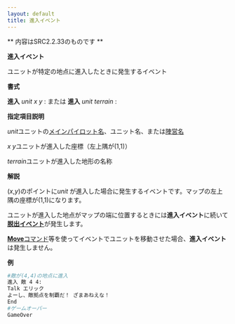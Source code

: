 ```yaml
---
layout: default
title: 進入イベント
---
```

** 内容はSRC2.2.33のものです **

**進入イベント**

ユニットが特定の地点に進入したときに発生するイベント

**書式**

**進入** *unit x y* : または  **進入** *unit terrain* :

**指定項目説明**

*unit*ユニットの[メインパイロット名](メインパイロット名.md)、ユニット名、または[陣営名](陣営名.md)

*x y*ユニットが進入した座標（左上隅が(1,1)）

*terrain*ユニットが進入した地形の名称

**解説**

(*x*,*y*)のポイントに*unit* が進入した場合に発生するイベントです。マップの左上隅の座標が(1,1)になります。

ユニットが進入した地点がマップの端に位置するときには**進入イベント**に続いて[**脱出イベント**](脱出イベント.md)が発生します。

[**Move**コマンド](Moveコマンド.md)等を使ってイベントでユニットを移動させた場合、**進入イベント**は発生しません。

**例**
```sh
#敵が(4,4)の地点に進入
進入 敵 4 4:
Talk エリック
よーし、敵拠点を制覇だ！ ざまあねえな！
End
#ゲームオーバー
GameOver
```

